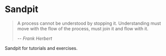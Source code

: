 # Sandpit

> A process cannot be understood by stopping it. Understanding must move with the flow of the process, must join it and flow with it.
>
> *-- Frank Herbert*

Sandpit for tutorials and exercises.
